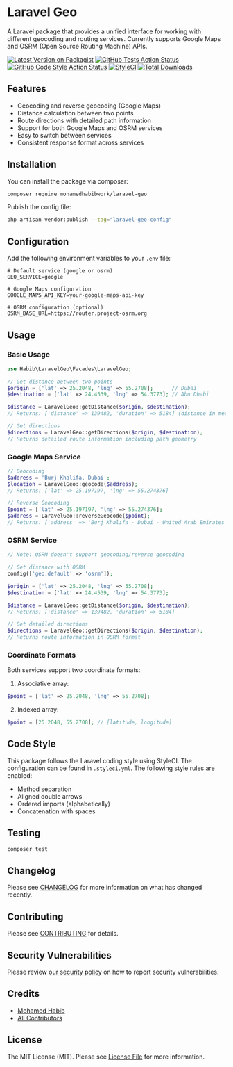 # Laravel Geo

A Laravel package that provides a unified interface for working with different geocoding and routing services. Currently supports Google Maps and OSRM (Open Source Routing Machine) APIs.

[![Latest Version on Packagist](https://img.shields.io/packagist/v/mohamedhabibwork/laravel-geo.svg?style=flat-square)](https://packagist.org/packages/mohamedhabibwork/laravel-geo)
[![GitHub Tests Action Status](https://img.shields.io/github/actions/workflow/status/mohamedhabibwork/laravel-geo/run-tests.yml?branch=main&label=tests&style=flat-square)](https://github.com/mohamedhabibwork/laravel-geo/actions?query=workflow%3Arun-tests+branch%3Amain)
[![GitHub Code Style Action Status](https://img.shields.io/github/actions/workflow/status/mohamedhabibwork/laravel-geo/fix-php-code-style-issues.yml?branch=main&label=code%20style&style=flat-square)](https://github.com/mohamedhabibwork/laravel-geo/actions?query=workflow%3A"Fix+PHP+code+style+issues"+branch%3Amain)
[![StyleCI](https://github.styleci.io/repos/mohamedhabibwork/laravel-geo/shield)](https://github.styleci.io/repos/mohamedhabibwork/laravel-geo)
[![Total Downloads](https://img.shields.io/packagist/dt/mohamedhabibwork/laravel-geo.svg?style=flat-square)](https://packagist.org/packages/mohamedhabibwork/laravel-geo)

## Features

- Geocoding and reverse geocoding (Google Maps)
- Distance calculation between two points
- Route directions with detailed path information
- Support for both Google Maps and OSRM services
- Easy to switch between services
- Consistent response format across services

## Installation

You can install the package via composer:

```bash
composer require mohamedhabibwork/laravel-geo
```

Publish the config file:

```bash
php artisan vendor:publish --tag="laravel-geo-config"
```

## Configuration

Add the following environment variables to your `.env` file:

```env
# Default service (google or osrm)
GEO_SERVICE=google

# Google Maps configuration
GOOGLE_MAPS_API_KEY=your-google-maps-api-key

# OSRM configuration (optional)
OSRM_BASE_URL=https://router.project-osrm.org
```

## Usage

### Basic Usage

```php
use Habib\LaravelGeo\Facades\LaravelGeo;

// Get distance between two points
$origin = ['lat' => 25.2048, 'lng' => 55.2708];      // Dubai
$destination = ['lat' => 24.4539, 'lng' => 54.3773]; // Abu Dhabi

$distance = LaravelGeo::getDistance($origin, $destination);
// Returns: ['distance' => 139482, 'duration' => 5184] (distance in meters, duration in seconds)

// Get directions
$directions = LaravelGeo::getDirections($origin, $destination);
// Returns detailed route information including path geometry
```

### Google Maps Service

```php
// Geocoding
$address = 'Burj Khalifa, Dubai';
$location = LaravelGeo::geocode($address);
// Returns: ['lat' => 25.197197, 'lng' => 55.274376]

// Reverse Geocoding
$point = ['lat' => 25.197197, 'lng' => 55.274376];
$address = LaravelGeo::reverseGeocode($point);
// Returns: ['address' => 'Burj Khalifa - Dubai - United Arab Emirates']
```

### OSRM Service

```php
// Note: OSRM doesn't support geocoding/reverse geocoding

// Get distance with OSRM
config(['geo.default' => 'osrm']);

$origin = ['lat' => 25.2048, 'lng' => 55.2708];
$destination = ['lat' => 24.4539, 'lng' => 54.3773];

$distance = LaravelGeo::getDistance($origin, $destination);
// Returns: ['distance' => 139482, 'duration' => 5184]

// Get detailed directions
$directions = LaravelGeo::getDirections($origin, $destination);
// Returns route information in OSRM format
```

### Coordinate Formats

Both services support two coordinate formats:

1. Associative array:
```php
$point = ['lat' => 25.2048, 'lng' => 55.2708];
```

2. Indexed array:
```php
$point = [25.2048, 55.2708]; // [latitude, longitude]
```

## Code Style

This package follows the Laravel coding style using StyleCI. The configuration can be found in `.styleci.yml`. The following style rules are enabled:

- Method separation
- Aligned double arrows
- Ordered imports (alphabetically)
- Concatenation with spaces

## Testing

```bash
composer test
```

## Changelog

Please see [CHANGELOG](CHANGELOG.md) for more information on what has changed recently.

## Contributing

Please see [CONTRIBUTING](CONTRIBUTING.md) for details.

## Security Vulnerabilities

Please review [our security policy](../../security/policy) on how to report security vulnerabilities.

## Credits

- [Mohamed Habib](https://github.com/mohamedhabibwork)
- [All Contributors](../../contributors)

## License

The MIT License (MIT). Please see [License File](LICENSE.md) for more information.
